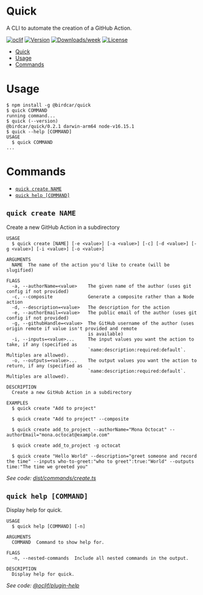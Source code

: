 # Quick

A CLI to automate the creation of a GitHub Action.

[![oclif](https://img.shields.io/badge/cli-oclif-brightgreen.svg)](https://oclif.io)
[![Version](https://img.shields.io/npm/v/oclif-hello-world.svg)](https://npmjs.org/package/@birdcar/quick)
[![Downloads/week](https://img.shields.io/npm/dw/oclif-hello-world.svg)](https://npmjs.org/package/@birdcar/quick)
[![License](https://img.shields.io/github/license/birdcar/quick)](https://github.com/birdcar/quick/blob/main/package.json)

<!-- toc -->
* [Quick](#quick)
* [Usage](#usage)
* [Commands](#commands)
<!-- tocstop -->
# Usage
<!-- usage -->
```sh-session
$ npm install -g @birdcar/quick
$ quick COMMAND
running command...
$ quick (--version)
@birdcar/quick/0.2.1 darwin-arm64 node-v16.15.1
$ quick --help [COMMAND]
USAGE
  $ quick COMMAND
...
```
<!-- usagestop -->
# Commands
<!-- commands -->
* [`quick create NAME`](#quick-create-name)
* [`quick help [COMMAND]`](#quick-help-command)

## `quick create NAME`

Create a new GitHub Action in a subdirectory

```
USAGE
  $ quick create [NAME] [-e <value>] [-a <value>] [-c] [-d <value>] [-g <value>] [-i <value>] [-o <value>]

ARGUMENTS
  NAME  The name of the action you'd like to create (will be slugified)

FLAGS
  -a, --authorName=<value>    The given name of the author (uses git config if not provided)
  -c, --composite             Generate a composite rather than a Node action
  -d, --description=<value>   The description for the action
  -e, --authorEmail=<value>   The public email of the author (uses git config if not provided)
  -g, --githubHandle=<value>  The GitHub username of the author (uses origin remote if value isn't provided and remote
                              is available)
  -i, --inputs=<value>...     The input values you want the action to take, if any (specified as
                              `name:description:required:default`. Multiples are allowed).
  -o, --outputs=<value>...    The output values you want the action to return, if any (specified as
                              `name:description:required:default`. Multiples are allowed).

DESCRIPTION
  Create a new GitHub Action in a subdirectory

EXAMPLES
  $ quick create "Add to project"

  $ quick create "Add to project" --composite

  $ quick create add_to_project --authorName="Mona Octocat" --authorEmail="mona.octocat@example.com"

  $ quick create add_to_project -g octocat

  $ quick create "Hello World" --description="greet someone and record the time" --inputs who-to-greet:"who to greet":true:"World" --outputs time:"The time we greeted you"
```

_See code: [dist/commands/create.ts](https://github.com/birdcar/quick/blob/v0.2.1/dist/commands/create.ts)_

## `quick help [COMMAND]`

Display help for quick.

```
USAGE
  $ quick help [COMMAND] [-n]

ARGUMENTS
  COMMAND  Command to show help for.

FLAGS
  -n, --nested-commands  Include all nested commands in the output.

DESCRIPTION
  Display help for quick.
```

_See code: [@oclif/plugin-help](https://github.com/oclif/plugin-help/blob/v5.1.12/src/commands/help.ts)_
<!-- commandsstop -->
